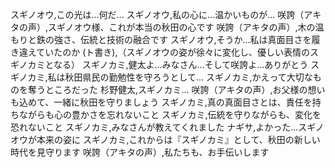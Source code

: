 スギノオウ,この光は...何だ...
スギノオウ,私の心に...温かいものが...
咲誇（アキタの声）,スギノオウ様、これが本当の秋田の心です
咲誇（アキタの声）,木の温もりと鉄の強さ、伝統と技術の融合です
スギノオウ,そうか...私は真面目さを履き違えていたのか
(ト書き),（スギノオウの姿が徐々に変化し、優しい表情のスギノカミとなる）
スギノカミ,健太よ...みなさん...そして咲誇よ...ありがとう
スギノカミ,私は秋田県民の勤勉性を守ろうとして...
スギノカミ,かえって大切なものを奪うところだった
杉野健太,スギノカミ...
咲誇（アキタの声）,お父様の想いも込めて、一緒に秋田を守りましょう
スギノカミ,真の真面目さとは、責任を持ちながらも心の豊かさを忘れないこと
スギノカミ,伝統を守りながらも、変化を恐れないこと
スギノカミ,みなさんが教えてくれました
ナギサ,よかった...スギノオウが本来の姿に
スギノカミ,これからは『スギノカミ』として、秋田の新しい時代を見守ります
咲誇（アキタの声）,私たちも、お手伝いします
